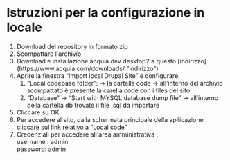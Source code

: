 # Istruzioni per la configurazione in locale

<ol>
<li> Download del repository in formato zip</li>
<li>Scompattare l'archivio</li>
<li>Download e installazione acquia dev desktop2 a questo [indirizzo](https://www.acquia.com/downloads/ "indirizzo") </li>
<li>Aprire la finestra “Import local Drupal Site” e configurare:
	<ol>
	<li> “Local codebase folder”: -> la cartella code -> all’interno del archivio scompattato è presente la carella code con i files del sito</li>
	<li>
	“Database” -> “Start with MYSQL database dump file” -> all’interno della cartella db trovate il file .sql da importare</li>
	</ol>
<li> Cliccare su OK</li>
<li>Per accedere al sito, dalla schermata principale della apllicazione cliccare sul link relativo a “Local code”</li>
<li> Credenziali per accedere all'area amministrativa :
		<br />
		username : admin <br />
		password:  admin
</li>
</ol>
